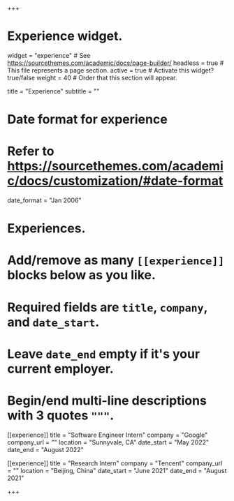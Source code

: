 +++
# Experience widget.
widget = "experience"  # See https://sourcethemes.com/academic/docs/page-builder/
headless = true  # This file represents a page section.
active = true  # Activate this widget? true/false
weight = 40  # Order that this section will appear.

title = "Experience"
subtitle = ""

# Date format for experience
#   Refer to https://sourcethemes.com/academic/docs/customization/#date-format
date_format = "Jan 2006"

# Experiences.
#   Add/remove as many `[[experience]]` blocks below as you like.
#   Required fields are `title`, `company`, and `date_start`.
#   Leave `date_end` empty if it's your current employer.
#   Begin/end multi-line descriptions with 3 quotes `"""`.
[[experience]]
  title = "Software Engineer Intern"
  company = "Google"
  company_url = ""
  location = "Sunnyvale, CA"
  date_start = "May 2022"
  date_end = "August 2022" 

[[experience]]
  title = "Research Intern"
  company = "Tencent"
  company_url = ""
  location = "Beijing, China"
  date_start = "June 2021"
  date_end = "August 2021"
  <!-- description  -->

+++
